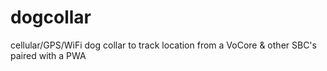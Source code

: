 # dogcollar
cellular/GPS/WiFi dog collar to track location from a VoCore &amp; other SBC's paired with a PWA
